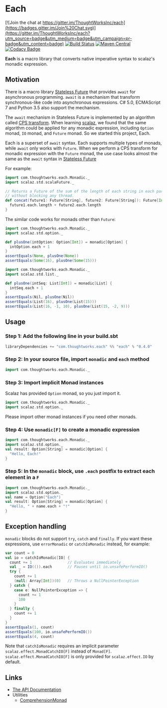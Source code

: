 # Each

[![Join the chat at https://gitter.im/ThoughtWorksInc/each](https://badges.gitter.im/Join%20Chat.svg)](https://gitter.im/ThoughtWorksInc/each?utm_source=badge&utm_medium=badge&utm_campaign=pr-badge&utm_content=badge)
[![Build Status](https://travis-ci.org/ThoughtWorksInc/each.svg?branch=master)](https://travis-ci.org/ThoughtWorksInc/each)
[![Maven Central](https://img.shields.io/maven-central/v/com.thoughtworks.each/each_2.11.svg)](https://maven-badges.herokuapp.com/maven-central/com.thoughtworks.each/each_2.11)
[![Codacy Badge](https://www.codacy.com/project/badge/3ed3f896c735432ca8e9f3963b8cd144)](https://www.codacy.com/app/pop-atry/each)

**Each** is a macro library that converts native imperative syntax to scalaz's monadic expression.

## Motivation

There is a macro library [Stateless Future](https://github.com/qifun/stateless-future) that provides `await` for asynchronous programming.
`await` is a mechanism that transform synchronous-like code into asynchronous expressions. C# 5.0, ECMAScript 7 and Python 3.5 also support the mechanism.

The `await` mechanism in Stateless Future is implemented by an algorithm called [CPS transform](https://en.wikipedia.org/wiki/Continuation-passing_style). When learning [scalaz](https://scalaz.github.io/scalaz/), we found that the same algorithm could be applied for any monadic expression, including `Option` monad, `IO` monad, and `Future` monad. So we started this project, Each.

Each is a superset of `await` syntax. Each supports multiple types of monads, while `await` only works with `Future`. When we perform a CPS transform for monadic expression with the `Future` monad, the use case looks almost the same as the `await` syntax in [Stateless Future](https://github.com/qifun/stateless-future)

For example:

``` scala
import com.thoughtworks.each.Monadic._
import scalaz.std.scalaFuture._

// Returns a Future of the sum of the length of each string in each parameter Future,
// without blocking any thread.
def concat(future1: Future[String], future2: Future[String]): Future[Int] = monadic[Future] {
  future1.each.length + future2.each.length
}
```

The similar code works for monads other than `Future`:

``` scala
import com.thoughtworks.each.Monadic._
import scalaz.std.option._

def plusOne(intOption: Option[Int]) = monadic[Option] {
  intOption.each + 1
}
assertEquals(None, plusOne(None))
assertEquals(Some(16), plusOne(Some(15)))
```

``` scala
import com.thoughtworks.each.Monadic._
import scalaz.std.list._

def plusOne(intSeq: List[Int]) = monadic[List] {
  intSeq.each + 1
}
assertEquals(Nil, plusOne(Nil))
assertEquals(List(16), plusOne(List(15)))
assertEquals(List(16, -1, 10), plusOne(List(15, -2, 9)))
```

## Usage

### Step 1: Add the following line in your build.sbt

``` sbt
libraryDependencies += "com.thoughtworks.each" %% "each" % "0.4.0"
```

### Step 2: In your source file, import `monadic` and `each` method

``` scala
import com.thoughtworks.each.Monadic._
```

### Step 3: Import implicit Monad instances

Scalaz has provided `Option` monad, so you just import it.

``` scala
import com.thoughtworks.each.Monadic._
import scalaz.std.option._
```

Please import other monad instances if you need other monads.

### Step 4: Use `monadic[F]` to create a monadic expression

``` scala
import com.thoughtworks.each.Monadic._
import scalaz.std.option._
val result: Option[String] = monadic[Option] {
  "Hello, Each!"
}
```

### Step 5: In the `monadic` block, use `.each` postfix to extract each element in a `F`

``` scala
import com.thoughtworks.each.Monadic._
import scalaz.std.option._
val name = Option("Each")
val result: Option[String] = monadic[Option] {
  "Hello, " + name.each + "!"
}
```

## Exception handling

`monadic` blocks do not support `try`, `catch` and `finally`. If you want these expressions, use `errorMonadic` or `catchIoMonadic` instead, for example:

``` scala
var count = 0
val io = catchIoMonadic[IO] {
  count += 1                // Evaluates immediately
  val _ = IO(()).each       // Pauses until io.unsafePerformIO()
  try {
    count += 1
    (null: Array[Int])(0)   // Throws a NullPointerException
  } catch {
    case e: NullPointerException => {
      count += 1
      100
    }
  } finally {
    count += 1
  }
}
assertEquals(1, count)
assertEquals(100, io.unsafePerformIO())
assertEquals(4, count)
```

Note that `catchIoMonadic` requires an implicit parameter `scalaz.effect.MonadCatchIO[F]` instead of `Monad[F]`. `scalaz.effect.MonadCatchIO[F]` is only provided for `scalaz.effect.IO` by default.

## Links

 * [The API Documentation](https://oss.sonatype.org/service/local/repositories/snapshots/archive/com/thoughtworks/each/each_2.11/0.4.1-SNAPSHOT/each_2.11-0.4.1-SNAPSHOT-javadoc.jar/!/index.html)
 * Utilities
   * [ComprehensionMonad](https://github.com/ThoughtWorksInc/each/wiki/ComprehensionMonad)

